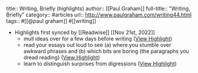 title:: Writing, Briefly (highlights)
author:: [[Paul Graham]]
full-title:: "Writing, Briefly"
category:: #articles
url:: http://www.paulgraham.com/writing44.html
tags:: #[[@paul graham]] #[[writing]]

- Highlights first synced by [[Readwise]] [[Nov 21st, 2022]]
	- mull ideas over for a few days before writing ([View Highlight](https://read.readwise.io/read/01gjcb4ty1bbchnqc5vejxeb4j))
	- read your essays out loud to see (a) where you stumble over awkward phrases and (b) which bits are boring (the paragraphs you dread reading) ([View Highlight](https://read.readwise.io/read/01gjcb59rcnx4j7ph20tn5h8ww))
	- learn to distinguish surprises from digressions ([View Highlight](https://read.readwise.io/read/01gjcb3zfp76wghx9h2bjtfthh))
